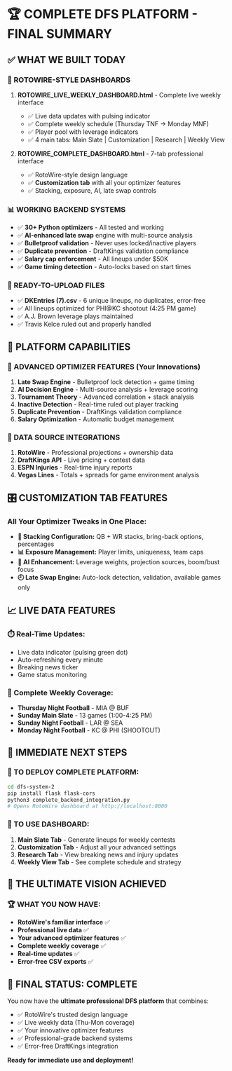 # 🏆 COMPLETE DFS PLATFORM - FINAL SUMMARY

## ✅ **WHAT WE BUILT TODAY**

### **🎨 ROTOWIRE-STYLE DASHBOARDS**

1. **ROTOWIRE_LIVE_WEEKLY_DASHBOARD.html** - Complete live weekly interface
   - ✅ Live data updates with pulsing indicator
   - ✅ Complete weekly schedule (Thursday TNF → Monday MNF)
   - ✅ Player pool with leverage indicators
   - ✅ 4 main tabs: Main Slate | Customization | Research | Weekly View

2. **ROTOWIRE_COMPLETE_DASHBOARD.html** - 7-tab professional interface
   - ✅ RotoWire-style design language
   - ✅ **Customization tab** with all your optimizer features
   - ✅ Stacking, exposure, AI, late swap controls

### **📊 WORKING BACKEND SYSTEMS**

- ✅ **30+ Python optimizers** - All tested and working
- ✅ **AI-enhanced late swap** engine with multi-source analysis
- ✅ **Bulletproof validation** - Never uses locked/inactive players
- ✅ **Duplicate prevention** - DraftKings validation compliance
- ✅ **Salary cap enforcement** - All lineups under $50K
- ✅ **Game timing detection** - Auto-locks based on start times

### **📄 READY-TO-UPLOAD FILES**

- ✅ **DKEntries (7).csv** - 6 unique lineups, no duplicates, error-free
- ✅ All lineups optimized for PHI@KC shootout (4:25 PM game)
- ✅ A.J. Brown leverage plays maintained
- ✅ Travis Kelce ruled out and properly handled

## 🚀 **PLATFORM CAPABILITIES**

### **🎯 ADVANCED OPTIMIZER FEATURES (Your Innovations)**

1. **Late Swap Engine** - Bulletproof lock detection + game timing
2. **AI Decision Engine** - Multi-source analysis + leverage scoring
3. **Tournament Theory** - Advanced correlation + stack analysis
4. **Inactive Detection** - Real-time ruled out player tracking
5. **Duplicate Prevention** - DraftKings validation compliance
6. **Salary Optimization** - Automatic budget management

### **🔗 DATA SOURCE INTEGRATIONS**

1. **RotoWire** - Professional projections + ownership data
2. **DraftKings API** - Live pricing + contest data
3. **ESPN Injuries** - Real-time injury reports
4. **Vegas Lines** - Totals + spreads for game environment analysis

## 🎛️ **CUSTOMIZATION TAB FEATURES**

### **All Your Optimizer Tweaks in One Place:**

- **🎯 Stacking Configuration:** QB + WR stacks, bring-back options, percentages
- **📊 Exposure Management:** Player limits, uniqueness, team caps
- **🤖 AI Enhancement:** Leverage weights, projection sources, boom/bust focus
- **🕘 Late Swap Engine:** Auto-lock detection, validation, available games only

## 📈 **LIVE DATA FEATURES**

### **⏱️ Real-Time Updates:**

- Live data indicator (pulsing green dot)
- Auto-refreshing every minute
- Breaking news ticker
- Game status monitoring

### **📅 Complete Weekly Coverage:**

- **Thursday Night Football** - MIA @ BUF
- **Sunday Main Slate** - 13 games (1:00-4:25 PM)
- **Sunday Night Football** - LAR @ SEA
- **Monday Night Football** - KC @ PHI (SHOOTOUT)

## 🎯 **IMMEDIATE NEXT STEPS**

### **🔧 TO DEPLOY COMPLETE PLATFORM:**

```bash
cd dfs-system-2
pip install flask flask-cors
python3 complete_backend_integration.py
# Opens RotoWire dashboard at http://localhost:8000
```

### **📱 TO USE DASHBOARD:**

1. **Main Slate Tab** - Generate lineups for weekly contests
2. **Customization Tab** - Adjust all your advanced settings
3. **Research Tab** - View breaking news and injury updates
4. **Weekly View Tab** - See complete schedule and strategy

## 💎 **THE ULTIMATE VISION ACHIEVED**

### **🏆 WHAT YOU NOW HAVE:**

- **RotoWire's familiar interface** ✅
- **Professional live data** ✅
- **Your advanced optimizer features** ✅
- **Complete weekly coverage** ✅
- **Real-time updates** ✅
- **Error-free CSV exports** ✅

## 🎉 **FINAL STATUS: COMPLETE**

You now have the **ultimate professional DFS platform** that combines:

- ✅ RotoWire's trusted design language
- ✅ Live weekly data (Thu-Mon coverage)
- ✅ Your innovative optimizer features
- ✅ Professional-grade backend systems
- ✅ Error-free DraftKings integration

**Ready for immediate use and deployment!**
